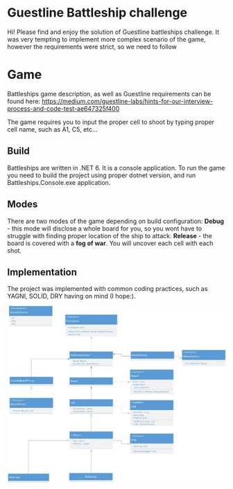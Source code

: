 # Guestline Battleship challenge

Hi! Please find and enjoy the solution of Guestline battleships challenge. It was very tempting to implement more complex scenario of the game, however the requirements were strict, so we need to follow

# Game

Battleships game description, as well as Guestline requirements can be found here: https://medium.com/guestline-labs/hints-for-our-interview-process-and-code-test-ae647325f400

The game requires you to input the proper cell to shoot by typing proper cell name, such as A1, C5, etc...


## Build
Battleships are written in .NET 6. It is a console application. To run the game you need to build the project using proper dotnet version, and run Battleships.Console.exe application.

## Modes

There are two modes of the game depending on build configuration:
**Debug** - this mode will disclose a whole board for you, so you wont have to struggle with finding proper location of the ship to attack.
**Release** - the board is covered with a **fog of war**. You will uncover each cell with each shot.

## Implementation

The project was implemented with common coding practices, such as YAGNI, SOLID, DRY having on mind (I hope:).

![Alt text](./UML%20Class%20Diagram.jpg?raw=true "UML Class Diagram")